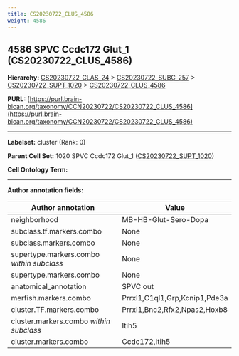 ```yaml
---
title: CS20230722_CLUS_4586
weight: 4586
---
```

## 4586 SPVC Ccdc172 Glut_1 (CS20230722_CLUS_4586)
<b>Hierarchy: </b>
[CS20230722_CLAS_24](../CS20230722_CLAS_24) >
[CS20230722_SUBC_257](../CS20230722_SUBC_257) >
[CS20230722_SUPT_1020](../CS20230722_SUPT_1020) >
[CS20230722_CLUS_4586](../CS20230722_CLUS_4586)

**PURL:** [https://purl.brain-bican.org/taxonomy/CCN20230722/CS20230722_CLUS_4586](https://purl.brain-bican.org/taxonomy/CCN20230722/CS20230722_CLUS_4586)

---


**Labelset:** cluster (Rank: 0)

**Parent Cell Set:** 1020 SPVC Ccdc172 Glut_1 ([CS20230722_SUPT_1020](../CS20230722_SUPT_1020))



**Cell Ontology Term:** 

[MARKER GENES.]: #


---

[TRANSFERRED ANNOTATIONS.]: #


[AUTHOR ANNOTATION FIELDS.]: #


**Author annotation fields:**

| Author annotation | Value |
|-------------------|-------|
|neighborhood|MB-HB-Glut-Sero-Dopa|
|subclass.tf.markers.combo|None|
|subclass.markers.combo|None|
|supertype.markers.combo _within subclass_|None|
|supertype.markers.combo|None|
|anatomical_annotation|SPVC out|
|merfish.markers.combo|Prrxl1,C1ql1,Grp,Kcnip1,Pde3a|
|cluster.TF.markers.combo|Prrxl1,Bnc2,Rfx2,Npas2,Hoxb8|
|cluster.markers.combo _within subclass_|Itih5|
|cluster.markers.combo|Ccdc172,Itih5|
